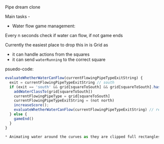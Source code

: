 Pipe dream clone


Main tasks -

* Water flow game management:

Every n seconds check if water can flow, if not game ends

Currently the easiest place to drop this in is Grid as
* it can handle actions from the squares
* it can send `waterRunning` to the correct square

psuedo-code:
```js
evaluateWhetherWaterCanFlow(currentFlowingPipeTypeExitString) {
  exit = currentFlowingPipeTypeExitString // south
  if (exit == 'south' && grid[squareToSouth] && grid[squareToSouth].has('north')) {
    addWaterClassTo(grid[squareToSouth])
    currentFlowingPipeType = grid[squareToSouth]
    currentFlowingPipeTypeExitString = (not north)
    increaseScore();
    evaluateWhetherWaterCanFlow(currentFlowingPipeTypeExitString) // recurse
  } else {
    gameEnd()
  }
}

* Animating water around the curves as they are clipped full rectangles
